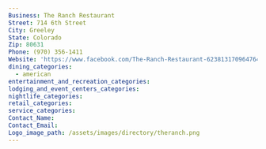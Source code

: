 ```yaml
---
Business: The Ranch Restaurant
Street: 714 6th Street
City: Greeley
State: Colorado
Zip: 80631
Phone: (970) 356-1411
Website: 'https://www.facebook.com/The-Ranch-Restaurant-623813170964764/'
dining_categories:
  - american
entertainment_and_recreation_categories:
lodging_and_event_centers_categories:
nightlife_categories:
retail_categories:
service_categories:
Contact_Name:
Contact_Email:
Logo_image_path: /assets/images/directory/theranch.png
---
```



